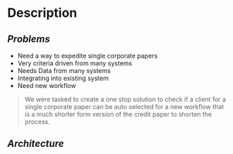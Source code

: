 
# Description

## *Problems*

- Need a way to expedite single corporate papers
- Very criteria driven from many systems
- Needs Data from many systems
- Integrating into existing system
- Need new workflow

>We were tasked to create a one stop solution to check if a client for a single corporate paper can be auto selected for a new workflow that is a much shorter form version of the credit paper to shorten the process. 

## *Architecture*


